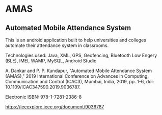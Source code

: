 # AMAS
## Automated Mobile Attendance System

This is an android application built to help universities and colleges automate their attendance system in classrooms.

Technologies used: Java, XML, GPS, Geofencing, Bluetooth Low Engery (BLE), IMEI, WAMP, MySQL, Android Studio



A. Dankar and P. P. Kundapur, "Automated Mobile Attendance System (AMAS)," 2019 International Conference on Advances in Computing, Communication and Control (ICAC3), Mumbai, India, 2019, pp. 1-6, doi: 10.1109/ICAC347590.2019.9036787.

Electronic ISBN: 978-1-7281-2386-8 

https://ieeexplore.ieee.org/document/9036787
